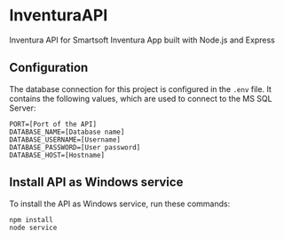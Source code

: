# InventuraAPI
Inventura API for Smartsoft Inventura App built with Node.js and Express

## Configuration

The database connection for this project is configured in the `.env` file. It contains the following values, which are used to connect to the MS SQL Server:

  ```
PORT=[Port of the API]
DATABASE_NAME=[Database name]
DATABASE_USERNAME=[Username]
DATABASE_PASSWORD=[User password]
DATABASE_HOST=[Hostname]
  ```

## Install API as Windows service

To install the API as Windows service, run these commands:

  ```
npm install
node service
  ```